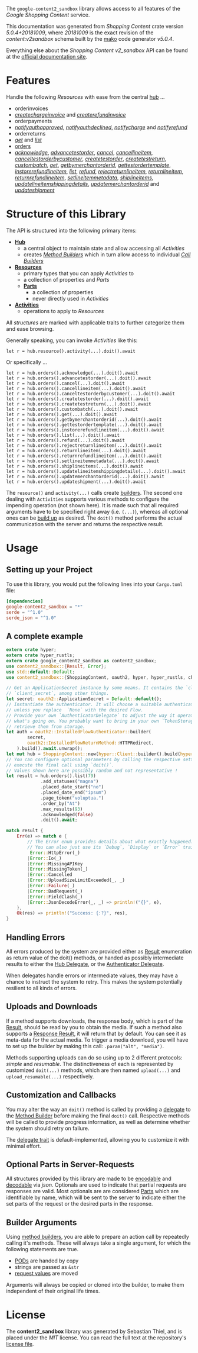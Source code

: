<!---
DO NOT EDIT !
This file was generated automatically from 'src/generator/templates/api/README.md.mako'
DO NOT EDIT !
-->
The `google-content2_sandbox` library allows access to all features of the *Google Shopping Content* service.

This documentation was generated from *Shopping Content* crate version *5.0.4+20181009*, where *20181009* is the exact revision of the *content:v2sandbox* schema built by the [mako](http://www.makotemplates.org/) code generator *v5.0.4*.

Everything else about the *Shopping Content* *v2_sandbox* API can be found at the
[official documentation site](https://developers.google.com/shopping-content).
# Features

Handle the following *Resources* with ease from the central [hub](https://docs.rs/google-content2_sandbox/5.0.4+20181009/google_content2_sandbox/ShoppingContent) ... 

* orderinvoices
 * [*createchargeinvoice*](https://docs.rs/google-content2_sandbox/5.0.4+20181009/google_content2_sandbox/api::OrderinvoiceCreatechargeinvoiceCall) and [*createrefundinvoice*](https://docs.rs/google-content2_sandbox/5.0.4+20181009/google_content2_sandbox/api::OrderinvoiceCreaterefundinvoiceCall)
* orderpayments
 * [*notifyauthapproved*](https://docs.rs/google-content2_sandbox/5.0.4+20181009/google_content2_sandbox/api::OrderpaymentNotifyauthapprovedCall), [*notifyauthdeclined*](https://docs.rs/google-content2_sandbox/5.0.4+20181009/google_content2_sandbox/api::OrderpaymentNotifyauthdeclinedCall), [*notifycharge*](https://docs.rs/google-content2_sandbox/5.0.4+20181009/google_content2_sandbox/api::OrderpaymentNotifychargeCall) and [*notifyrefund*](https://docs.rs/google-content2_sandbox/5.0.4+20181009/google_content2_sandbox/api::OrderpaymentNotifyrefundCall)
* orderreturns
 * [*get*](https://docs.rs/google-content2_sandbox/5.0.4+20181009/google_content2_sandbox/api::OrderreturnGetCall) and [*list*](https://docs.rs/google-content2_sandbox/5.0.4+20181009/google_content2_sandbox/api::OrderreturnListCall)
* [orders](https://docs.rs/google-content2_sandbox/5.0.4+20181009/google_content2_sandbox/api::Order)
 * [*acknowledge*](https://docs.rs/google-content2_sandbox/5.0.4+20181009/google_content2_sandbox/api::OrderAcknowledgeCall), [*advancetestorder*](https://docs.rs/google-content2_sandbox/5.0.4+20181009/google_content2_sandbox/api::OrderAdvancetestorderCall), [*cancel*](https://docs.rs/google-content2_sandbox/5.0.4+20181009/google_content2_sandbox/api::OrderCancelCall), [*cancellineitem*](https://docs.rs/google-content2_sandbox/5.0.4+20181009/google_content2_sandbox/api::OrderCancellineitemCall), [*canceltestorderbycustomer*](https://docs.rs/google-content2_sandbox/5.0.4+20181009/google_content2_sandbox/api::OrderCanceltestorderbycustomerCall), [*createtestorder*](https://docs.rs/google-content2_sandbox/5.0.4+20181009/google_content2_sandbox/api::OrderCreatetestorderCall), [*createtestreturn*](https://docs.rs/google-content2_sandbox/5.0.4+20181009/google_content2_sandbox/api::OrderCreatetestreturnCall), [*custombatch*](https://docs.rs/google-content2_sandbox/5.0.4+20181009/google_content2_sandbox/api::OrderCustombatchCall), [*get*](https://docs.rs/google-content2_sandbox/5.0.4+20181009/google_content2_sandbox/api::OrderGetCall), [*getbymerchantorderid*](https://docs.rs/google-content2_sandbox/5.0.4+20181009/google_content2_sandbox/api::OrderGetbymerchantorderidCall), [*gettestordertemplate*](https://docs.rs/google-content2_sandbox/5.0.4+20181009/google_content2_sandbox/api::OrderGettestordertemplateCall), [*instorerefundlineitem*](https://docs.rs/google-content2_sandbox/5.0.4+20181009/google_content2_sandbox/api::OrderInstorerefundlineitemCall), [*list*](https://docs.rs/google-content2_sandbox/5.0.4+20181009/google_content2_sandbox/api::OrderListCall), [*refund*](https://docs.rs/google-content2_sandbox/5.0.4+20181009/google_content2_sandbox/api::OrderRefundCall), [*rejectreturnlineitem*](https://docs.rs/google-content2_sandbox/5.0.4+20181009/google_content2_sandbox/api::OrderRejectreturnlineitemCall), [*returnlineitem*](https://docs.rs/google-content2_sandbox/5.0.4+20181009/google_content2_sandbox/api::OrderReturnlineitemCall), [*returnrefundlineitem*](https://docs.rs/google-content2_sandbox/5.0.4+20181009/google_content2_sandbox/api::OrderReturnrefundlineitemCall), [*setlineitemmetadata*](https://docs.rs/google-content2_sandbox/5.0.4+20181009/google_content2_sandbox/api::OrderSetlineitemmetadataCall), [*shiplineitems*](https://docs.rs/google-content2_sandbox/5.0.4+20181009/google_content2_sandbox/api::OrderShiplineitemCall), [*updatelineitemshippingdetails*](https://docs.rs/google-content2_sandbox/5.0.4+20181009/google_content2_sandbox/api::OrderUpdatelineitemshippingdetailCall), [*updatemerchantorderid*](https://docs.rs/google-content2_sandbox/5.0.4+20181009/google_content2_sandbox/api::OrderUpdatemerchantorderidCall) and [*updateshipment*](https://docs.rs/google-content2_sandbox/5.0.4+20181009/google_content2_sandbox/api::OrderUpdateshipmentCall)




# Structure of this Library

The API is structured into the following primary items:

* **[Hub](https://docs.rs/google-content2_sandbox/5.0.4+20181009/google_content2_sandbox/ShoppingContent)**
    * a central object to maintain state and allow accessing all *Activities*
    * creates [*Method Builders*](https://docs.rs/google-content2_sandbox/5.0.4+20181009/google_content2_sandbox/client::MethodsBuilder) which in turn
      allow access to individual [*Call Builders*](https://docs.rs/google-content2_sandbox/5.0.4+20181009/google_content2_sandbox/client::CallBuilder)
* **[Resources](https://docs.rs/google-content2_sandbox/5.0.4+20181009/google_content2_sandbox/client::Resource)**
    * primary types that you can apply *Activities* to
    * a collection of properties and *Parts*
    * **[Parts](https://docs.rs/google-content2_sandbox/5.0.4+20181009/google_content2_sandbox/client::Part)**
        * a collection of properties
        * never directly used in *Activities*
* **[Activities](https://docs.rs/google-content2_sandbox/5.0.4+20181009/google_content2_sandbox/client::CallBuilder)**
    * operations to apply to *Resources*

All *structures* are marked with applicable traits to further categorize them and ease browsing.

Generally speaking, you can invoke *Activities* like this:

```Rust,ignore
let r = hub.resource().activity(...).doit().await
```

Or specifically ...

```ignore
let r = hub.orders().acknowledge(...).doit().await
let r = hub.orders().advancetestorder(...).doit().await
let r = hub.orders().cancel(...).doit().await
let r = hub.orders().cancellineitem(...).doit().await
let r = hub.orders().canceltestorderbycustomer(...).doit().await
let r = hub.orders().createtestorder(...).doit().await
let r = hub.orders().createtestreturn(...).doit().await
let r = hub.orders().custombatch(...).doit().await
let r = hub.orders().get(...).doit().await
let r = hub.orders().getbymerchantorderid(...).doit().await
let r = hub.orders().gettestordertemplate(...).doit().await
let r = hub.orders().instorerefundlineitem(...).doit().await
let r = hub.orders().list(...).doit().await
let r = hub.orders().refund(...).doit().await
let r = hub.orders().rejectreturnlineitem(...).doit().await
let r = hub.orders().returnlineitem(...).doit().await
let r = hub.orders().returnrefundlineitem(...).doit().await
let r = hub.orders().setlineitemmetadata(...).doit().await
let r = hub.orders().shiplineitems(...).doit().await
let r = hub.orders().updatelineitemshippingdetails(...).doit().await
let r = hub.orders().updatemerchantorderid(...).doit().await
let r = hub.orders().updateshipment(...).doit().await
```

The `resource()` and `activity(...)` calls create [builders][builder-pattern]. The second one dealing with `Activities` 
supports various methods to configure the impending operation (not shown here). It is made such that all required arguments have to be 
specified right away (i.e. `(...)`), whereas all optional ones can be [build up][builder-pattern] as desired.
The `doit()` method performs the actual communication with the server and returns the respective result.

# Usage

## Setting up your Project

To use this library, you would put the following lines into your `Cargo.toml` file:

```toml
[dependencies]
google-content2_sandbox = "*"
serde = "^1.0"
serde_json = "^1.0"
```

## A complete example

```Rust
extern crate hyper;
extern crate hyper_rustls;
extern crate google_content2_sandbox as content2_sandbox;
use content2_sandbox::{Result, Error};
use std::default::Default;
use content2_sandbox::{ShoppingContent, oauth2, hyper, hyper_rustls, chrono, FieldMask};

// Get an ApplicationSecret instance by some means. It contains the `client_id` and 
// `client_secret`, among other things.
let secret: oauth2::ApplicationSecret = Default::default();
// Instantiate the authenticator. It will choose a suitable authentication flow for you, 
// unless you replace  `None` with the desired Flow.
// Provide your own `AuthenticatorDelegate` to adjust the way it operates and get feedback about 
// what's going on. You probably want to bring in your own `TokenStorage` to persist tokens and
// retrieve them from storage.
let auth = oauth2::InstalledFlowAuthenticator::builder(
        secret,
        oauth2::InstalledFlowReturnMethod::HTTPRedirect,
    ).build().await.unwrap();
let mut hub = ShoppingContent::new(hyper::Client::builder().build(hyper_rustls::HttpsConnectorBuilder::new().with_native_roots().https_or_http().enable_http1().build()), auth);
// You can configure optional parameters by calling the respective setters at will, and
// execute the final call using `doit()`.
// Values shown here are possibly random and not representative !
let result = hub.orders().list(79)
             .add_statuses("magna")
             .placed_date_start("no")
             .placed_date_end("ipsum")
             .page_token("voluptua.")
             .order_by("At")
             .max_results(93)
             .acknowledged(false)
             .doit().await;

match result {
    Err(e) => match e {
        // The Error enum provides details about what exactly happened.
        // You can also just use its `Debug`, `Display` or `Error` traits
         Error::HttpError(_)
        |Error::Io(_)
        |Error::MissingAPIKey
        |Error::MissingToken(_)
        |Error::Cancelled
        |Error::UploadSizeLimitExceeded(_, _)
        |Error::Failure(_)
        |Error::BadRequest(_)
        |Error::FieldClash(_)
        |Error::JsonDecodeError(_, _) => println!("{}", e),
    },
    Ok(res) => println!("Success: {:?}", res),
}

```
## Handling Errors

All errors produced by the system are provided either as [Result](https://docs.rs/google-content2_sandbox/5.0.4+20181009/google_content2_sandbox/client::Result) enumeration as return value of
the doit() methods, or handed as possibly intermediate results to either the 
[Hub Delegate](https://docs.rs/google-content2_sandbox/5.0.4+20181009/google_content2_sandbox/client::Delegate), or the [Authenticator Delegate](https://docs.rs/yup-oauth2/*/yup_oauth2/trait.AuthenticatorDelegate.html).

When delegates handle errors or intermediate values, they may have a chance to instruct the system to retry. This 
makes the system potentially resilient to all kinds of errors.

## Uploads and Downloads
If a method supports downloads, the response body, which is part of the [Result](https://docs.rs/google-content2_sandbox/5.0.4+20181009/google_content2_sandbox/client::Result), should be
read by you to obtain the media.
If such a method also supports a [Response Result](https://docs.rs/google-content2_sandbox/5.0.4+20181009/google_content2_sandbox/client::ResponseResult), it will return that by default.
You can see it as meta-data for the actual media. To trigger a media download, you will have to set up the builder by making
this call: `.param("alt", "media")`.

Methods supporting uploads can do so using up to 2 different protocols: 
*simple* and *resumable*. The distinctiveness of each is represented by customized 
`doit(...)` methods, which are then named `upload(...)` and `upload_resumable(...)` respectively.

## Customization and Callbacks

You may alter the way an `doit()` method is called by providing a [delegate](https://docs.rs/google-content2_sandbox/5.0.4+20181009/google_content2_sandbox/client::Delegate) to the 
[Method Builder](https://docs.rs/google-content2_sandbox/5.0.4+20181009/google_content2_sandbox/client::CallBuilder) before making the final `doit()` call. 
Respective methods will be called to provide progress information, as well as determine whether the system should 
retry on failure.

The [delegate trait](https://docs.rs/google-content2_sandbox/5.0.4+20181009/google_content2_sandbox/client::Delegate) is default-implemented, allowing you to customize it with minimal effort.

## Optional Parts in Server-Requests

All structures provided by this library are made to be [encodable](https://docs.rs/google-content2_sandbox/5.0.4+20181009/google_content2_sandbox/client::RequestValue) and 
[decodable](https://docs.rs/google-content2_sandbox/5.0.4+20181009/google_content2_sandbox/client::ResponseResult) via *json*. Optionals are used to indicate that partial requests are responses 
are valid.
Most optionals are are considered [Parts](https://docs.rs/google-content2_sandbox/5.0.4+20181009/google_content2_sandbox/client::Part) which are identifiable by name, which will be sent to 
the server to indicate either the set parts of the request or the desired parts in the response.

## Builder Arguments

Using [method builders](https://docs.rs/google-content2_sandbox/5.0.4+20181009/google_content2_sandbox/client::CallBuilder), you are able to prepare an action call by repeatedly calling it's methods.
These will always take a single argument, for which the following statements are true.

* [PODs][wiki-pod] are handed by copy
* strings are passed as `&str`
* [request values](https://docs.rs/google-content2_sandbox/5.0.4+20181009/google_content2_sandbox/client::RequestValue) are moved

Arguments will always be copied or cloned into the builder, to make them independent of their original life times.

[wiki-pod]: http://en.wikipedia.org/wiki/Plain_old_data_structure
[builder-pattern]: http://en.wikipedia.org/wiki/Builder_pattern
[google-go-api]: https://github.com/google/google-api-go-client

# License
The **content2_sandbox** library was generated by Sebastian Thiel, and is placed 
under the *MIT* license.
You can read the full text at the repository's [license file][repo-license].

[repo-license]: https://github.com/Byron/google-apis-rsblob/main/LICENSE.md

